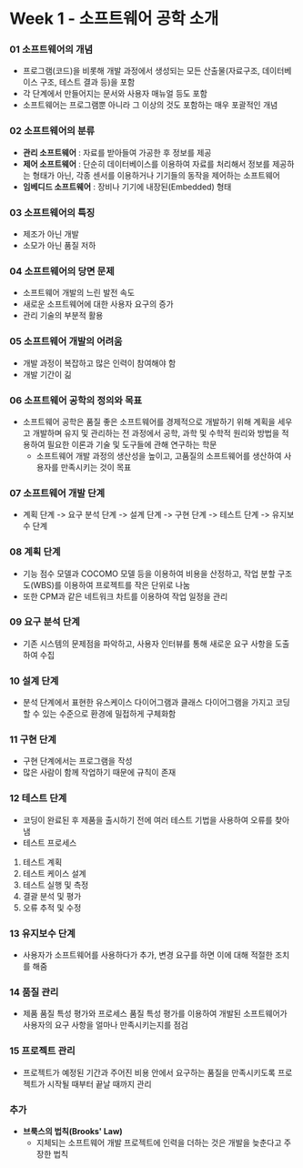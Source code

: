 # Week 1 - 소프트웨어 공학 소개

### 01 소프트웨어의 개념

* 프로그램(코드)을 비롯해 개발 과정에서 생성되는 모든 산출물(자료구조, 데이터베이스 구조, 테스트 결과 등)을 포함
* 각 단계에서 만들어지는 문서와 사용자 매뉴얼 등도 포함
* 소프트웨어는 프로그램뿐 아니라 그 이상의 것도 포함하는 매우 포괄적인 개념

### 02 소프트웨어의 분류

* **관리 소프트웨어** : 자료를 받아들여 가공한 후 정보를 제공
* **제어 소프트웨어** : 단순히 데이터베이스를 이용하여 자료를 처리해서 정보를 제공하는 형태가 아닌, 각종 센서를 이용하거나 기기들의 동작을 제어하는 소프트웨어
* **임베디드 소프트웨어** : 장비나 기기에 내장된(Embedded) 형태

### 03 소프트웨어의 특징

* 제조가 아닌 개발
* 소모가 아닌 품질 저하

### 04 소프트웨어의 당면 문제

* 소프트웨어 개발의 느린 발전 속도
* 새로운 소프트웨어에 대한 사용자 요구의 증가
* 관리 기술의 부분적 활용

### 05 소프트웨어 개발의 어려움

* 개발 과정이 복잡하고 많은 인력이 참여해야 함
* 개발 기간이 긺

### 06 소프트웨어 공학의 정의와 목표

* 소프트웨어 공학은 품질 좋은 소프트웨어를 경제적으로 개발하기 위해 계획을 세우고 개발하며 유지 및 관리하는 전 과정에서 공학, 과학 및 수학적 원리와 방법을 적용하여 필요한 이론과 기술 및 도구들에 관해 연구하는 학문
  * 소프트웨어 개발 과정의 생산성을 높이고, 고품질의 소프트웨어를 생산하여 사용자를 만족시키는 것이 목표

### 07 소프트웨어 개발 단계

* 계획 단계 -> 요구 분석 단계 -> 설계 단계 -> 구현 단계 -> 테스트 단계 -> 유지보수 단계

### 08 계획 단계

* 기능 점수 모델과 COCOMO 모델 등을 이용하여 비용을 산정하고, 작업 분할 구조도(WBS)를 이용하여 프로젝트를 작은 단위로 나눔
* 또한 CPM과 같은 네트워크 차트를 이용하여 작업 일정을 관리

### 09 요구 분석 단계

* 기존 시스템의 문제점을 파악하고, 사용자 인터뷰를 통해 새로운 요구 사항을 도출하여 수집

### 10 설계 단계

* 분석 단계에서 표현한 유스케이스 다이어그램과 클래스 다이어그램을 가지고 코딩할 수 있는 수준으로 환경에 밀접하게 구체화함

### 11 구현 단계

* 구현 단계에서는 프로그램을 작성
* 많은 사람이 함께 작업하기 때문에 규칙이 존재

### 12 테스트 단계

* 코딩이 완료된 후 제품을 출시하기 전에 여러 테스트 기법을 사용하여 오류를 찾아냄
* 테스트 프로세스

1. 테스트 계획
2. 테스트 케이스 설계
3. 테스트 실행 및 측정
4. 결괄 분석 및 평가
5. 오류 추적 및 수정

### 13 유지보수 단계

* 사용자가 소프트웨어를 사용하다가 추가, 변경 요구를 하면 이에 대해 적절한 조치를 해줌

### 14 품질 관리

* 제품 품질 특성 평가와 프로세스 품질 특성 평가를 이용하여 개발된 소프트웨어가 사용자의 요구 사항을 얼마나 만족시키는지를 점검

### 15 프로젝트 관리

* 프로젝트가 예정된 기간과 주어진 비용 안에서 요구하는 품질을 만족시키도록 프로젝트가 시작될 때부터 끝날 때까지 관리

### 추가

* **브룩스의 법칙(Brooks' Law)**
  * 지체되는 소프트웨어 개발 프로젝트에 인력을 더하는 것은 개발을 늦춘다고 주장한 법칙
 
 
